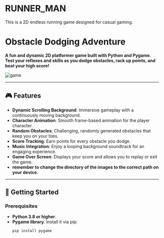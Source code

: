 # RUNNER_MAN
 This is a 2D endless running game designed for casual gaming.
# Obstacle Dodging Adventure

**A fun and dynamic 2D platformer game built with Python and Pygame. Test your reflexes and skills as you dodge obstacles, rack up points, and beat your high score!**
 
![game](https://github.com/user-attachments/assets/921a8a52-30e2-4a9f-9766-5a56d6896c76)

---

## 🎮 Features
- **Dynamic Scrolling Background**: Immersive gameplay with a continuously moving background.
- **Character Animation**: Smooth frame-based animation for the player character.
- **Random Obstacles**: Challenging, randomly generated obstacles that keep you on your toes.
- **Score Tracking**: Earn points for every obstacle you dodge.
- **Music Integration**: Enjoy a looping background soundtrack for an engaging experience.
- **Game Over Screen**: Displays your score and allows you to replay or exit the game.
- **remember to change the directory of the images to the correct path on your device.**

---


## 🚀 Getting Started

### Prerequisites
- **Python 3.8 or higher**.
- **Pygame library**. Install it via pip:
  ```bash
  pip install pygame
